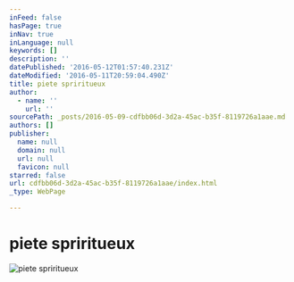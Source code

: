 ```yaml
---
inFeed: false
hasPage: true
inNav: true
inLanguage: null
keywords: []
description: ''
datePublished: '2016-05-12T01:57:40.231Z'
dateModified: '2016-05-11T20:59:04.490Z'
title: piete spriritueux
author:
  - name: ''
    url: ''
sourcePath: _posts/2016-05-09-cdfbb06d-3d2a-45ac-b35f-8119726a1aae.md
authors: []
publisher:
  name: null
  domain: null
  url: null
  favicon: null
starred: false
url: cdfbb06d-3d2a-45ac-b35f-8119726a1aae/index.html
_type: WebPage

---
```

# piete spriritueux
![piete spriritueux](https://s3-us-west-2.amazonaws.com/the-grid-img/p/7b74c7cd81b2dacb88a5ad8132ad9e45238ac867.jpg)